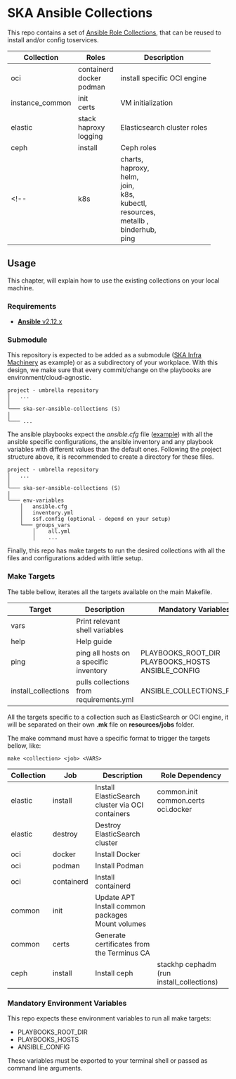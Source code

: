 # SKA Ansible Collections

This repo contains a set of [Ansible Role Collections](https://docs.ansible.com/ansible/latest/user_guide/collections_using.html), that can be reused to install and/or config toservices.


| Collection            | Roles                                 | Description                                               |
| --------------------- | --------------------------------------| ----------------------------------------------------------|
| oci                   | containerd <br> docker <br> podman    | install specific OCI engine                               |
| instance_common       | init <br> certs                       | VM initialization                                         |
| elastic               | stack <br> haproxy <br> logging       | Elasticsearch cluster roles                               |
| ceph                  | install                               | Ceph roles                                                |
<!-- | k8s           | charts, <br> haproxy, <br> helm, <br> join, <br> k8s, <br> kubectl, <br> resources, <br> metallb ,<br> binderhub, <br> ping | default SKA helm charts <br> haproxy Kubernetes LoadBalancer <br> helm client <br> join node to HA cluster <br> Kubernetes packages <br> Kubernetes client <br> Create Namespaces and Apply Limits and Quotas <br> Load balancer for kubernetes <br> Service to share Jupyter notebooks in the cloud <br> Ping service to test ingress | -->

## Usage

This chapter, will explain how to use the existing collections on your local machine.

### Requirements

* [**Ansible** v2.12.x](https://docs.ansible.com/ansible/latest/installation_guide/intro_installation.html)

### Submodule

This repository is expected to be added as a submodule ([SKA Infra Machinery](https://gitlab.com/ska-telescope/sdi/ska-ser-infra-machinery)
as example) or as a subdirectory of your workplace. With this design, we make sure that every commit/change on the
playbooks are environment/cloud-agnostic.


```
project - umbrella repository
│   ...  
│
└─── ska-ser-ansible-collections (S)
│   
└─── ...
```

The ansible playbooks expect the *ansible.cfg* file ([example](https://gitlab.com/ska-telescope/sdi/ska-ser-infra-machinery/-/blob/e2531bfb5a4bc8600e29b2c2c00b024fcadb0794/environments/stfc-techops/installation/ansible.cfg)) 
with all the ansible specific configurations, the ansible inventory and any playbook 
variables with different values than the default ones. 
Following the project structure above, it is recommended to create a directory for these files.

```
project - umbrella repository
│   ...  
│
└─── ska-ser-ansible-collections (S)
│   
└─── env-variables
    │   ansible.cfg
    │   inventory.yml
    │   ssf.config (optional - depend on your setup)
    └─── groups_vars
        │    all.yml
        │    ...
```

Finally, this repo has make targets to run the desired collections with all the files and configurations added with
little setup.
### Make Targets

The table bellow, iterates all the targets available on the main Makefile. 

| Target                | Description                             | Mandatory Variables                                         |
|-----------------------|-----------------------------------------|-------------------------------------------------------------|
| vars                  | Print relevant shell variables          |                                                             |
| help                  | Help guide                              |                                                             |
| ping                  | ping all hosts on a specific inventory  | PLAYBOOKS_ROOT_DIR <br> PLAYBOOKS_HOSTS <br> ANSIBLE_CONFIG |
| install_collections   | pulls collections from requirements.yml | ANSIBLE_COLLECTIONS_PATHS                                   |

All the targets specific to a collection such as ElasticSearch or OCI engine, 
it will be separated on their own **.mk** file on **resources/jobs** folder.

The make command must have a specific format to trigger the targets bellow, like:

```
make <collection> <job> <VARS>
```

| Collection | Job        | Description                                                | Role Dependency                                |
|------------|------------|------------------------------------------------------------|----------------------------------------------- |
| elastic    | install    | Install ElasticSearch cluster via OCI containers           | common.init <br> common.certs <br> oci.docker  |
| elastic    | destroy    | Destroy ElasticSearch cluster                              |                                                |
| oci        | docker     | Install Docker                                             |                                                |
| oci        | podman     | Install Podman                                             |                                                |
| oci        | containerd | Install containerd                                         |                                                |
| common     | init       | Update APT <br> Install common packages <br> Mount volumes |                                                |
| common     | certs      | Generate certificates from the Terminus CA                 |                                                |
| ceph       | install    | Install ceph                                               | stackhp cephadm (run install_collections)      |

### Mandatory Environment Variables

This repo expects these environment variables to run all make targets:
* PLAYBOOKS_ROOT_DIR
* PLAYBOOKS_HOSTS
* ANSIBLE_CONFIG

These variables must be exported to your terminal shell or passed as 
command line arguments.
